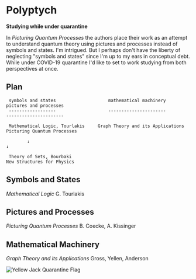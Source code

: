 # Polyptych

**Studying while under quarantine**

In _Picturing Quantum Processes_ the authors place their work as an attempt to understand quantum theory using pictures and processes instead of symbols and states. I'm intrigued. But I perhaps don't have the liberty of neglecting "symbols and states" since I'm up to my ears in conceptual debt. While under COVID-19 quarantine I'd like to set to work studying from both perspectives at once.

## Plan

```
 symbols and states                    mathematical machinery            pictures and processes
 ------------------                    ----------------------            ----------------------

 Mathematical Logic, Tourlakis     Graph Theory and its Applications     Picturing Quantum Processes

        ↓                                                                           ↓

 Theory of Sets, Bourbaki                                                New Structures for Physics

```

## Symbols and States

_Mathematical Logic_ G. Tourlakis


## Pictures and Processes

_Picturing Quantum Processes_ B. Coecke, A. Kissinger


## Mathematical Machinery

_Graph Theory and its Applications_ Gross, Yellen, Anderson

![Yellow Jack Quarantine Flag](https://en.wikipedia.org/wiki/File:ICS_Lima.svg)
